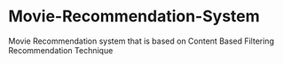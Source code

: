 # Movie-Recommendation-System
Movie Recommendation system that is based on Content Based Filtering Recommendation Technique
